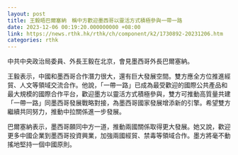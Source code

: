 ```yaml
---
layout: post
title: 王毅晤巴爾塞納　稱中方歡迎墨西哥以靈活方式積極參與一帶一路
date: 2023-12-06 00:19:20.000000000 +08:00
link: https://news.rthk.hk/rthk/ch/component/k2/1730892-20231206.htm
categories: rthk
---
```


中共中央政治局委員、外長王毅在北京，會見墨西哥外長巴爾塞納。

王毅表示，中國和墨西哥合作潛力很大，還有巨大發展空間。雙方應全方位推進經貿、人文等領域交流合作。他說，「一帶一路」已成為最受歡迎的國際公共產品和最大規模的國際合作平台，歡迎墨方以靈活方式積極參與，雙方可推動高質量共建「一帶一路」同墨西哥發展戰略對接，為墨西哥國家發展增添新的引擎。希望雙方繼續共同努力，推動中拉關係進一步發展。

巴爾塞納表示，墨西哥願同中方一道，推動兩國關係取得更大發展。她又說，歡迎更多中國企業到墨西哥投資興業，加強兩國經貿、禁毒等領域合作。墨方將毫不動搖地堅持一個中國原則。
